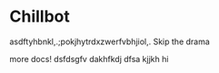 # Chillbot
asdftyhbnkl,.;pokjhytrdxzwerfvbhjiol,.
Skip the drama


more docs!
dsfdsgfv
dakhfkdj
dfsa
kjjkh
hi

